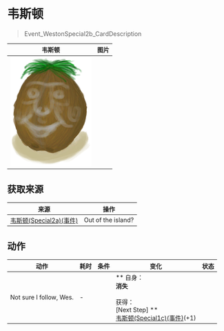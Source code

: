 # 韦斯顿  
> Event_WestonSpecial2b_CardDescription  
  
  韦斯顿  |   图片   
 ----  |  ----:   
   |  <img decoding="async" src="Sprite/Weston.png" href="a.md" style="max-width:300px;max-height:300px;">   
  
## 获取来源  
来源  |  操作  
----  |  ----  
[韦斯顿(Special2a)(事件)](Event_WestonSpecial2a.md)  |  Out of the island?  
## 动作  
动作  |  耗时  |  条件  |  变化  |  状态  
----  |  ----  |  ----  |  ----  |  ----  
Not sure I follow, Wes.<br>  |  -  |    |  ** 自身：**<br>消失<br><br>** 获得： **<br>** [Next Step] **<br>  [韦斯顿(Special1c)(事件)](Event_WestonSpecial1c.md)(+1)<br>  |    


<script>document.title="韦斯顿 - 卡牌生存百科 Card Survival Wiki";</script>